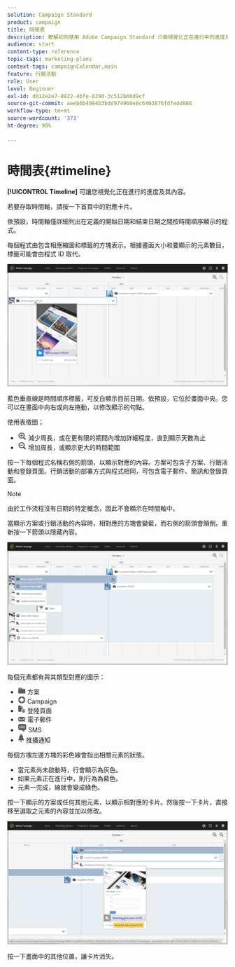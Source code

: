 ```yaml
---
solution: Campaign Standard
product: campaign
title: 時間表
description: 瞭解如何使用 Adobe Campaign Standard 介面視覺化正在進行中的進度及其內容。
audience: start
content-type: reference
topic-tags: marketing-plans
context-tags: campaignCalendar,main
feature: 行銷活動
role: User
level: Beginner
exl-id: d012e2e7-8022-4bfe-8290-3c512b60d9cf
source-git-commit: aeeb6b4984b3bdd974960e8c6403876fdfedd886
workflow-type: tm+mt
source-wordcount: '373'
ht-degree: 90%

---
```


# 時間表{#timeline}

**[!UICONTROL Timeline]** 可讓您視覺化正在進行的進度及其內容。

若要存取時間軸，請按一下首頁中的對應卡片。

依預設，時間軸僅詳細列出在定義的開始日期和結束日期之間按時間順序顯示的程式。

每個程式由包含相應縮圖和標籤的方塊表示。根據畫面大小和要顯示的元素數目，標籤可能會由程式 ID 取代。

![](assets/timeline_1.png)

藍色垂直線是時間順序標籤，可反白顯示目前日期。依預設，它位於畫面中央。您可以在畫面中向右或向左捲動，以修改顯示的句點。

使用表徵圖；

* ![](assets/timeline_zoom_in.png) 減少周長，或在更有限的期間內增加詳細程度，直到顯示天數為止
* ![](assets/timeline_zoom_out.png) 增加周長，或顯示更大的時間範圍

按一下每個程式名稱右側的箭頭，以顯示對應的內容。方案可包含子方案、行銷活動和登錄頁面。行銷活動的部署方式與程式相同，可包含電子郵件、簡訊和登錄頁面。

>[!NOTE]
>
>由於工作流程沒有日期的特定概念，因此不會顯示在時間軸中。

當顯示方案或行銷活動的內容時，相對應的方塊會變藍，而右側的箭頭會顛倒。重新按一下箭頭以隱藏內容。

![](assets/timeline_2.png)

每個元素都有與其類型對應的圖示：

* ![](assets/timeline_program_icon.png) 方案
* ![](assets/timeline_campaign_icon.png) Campaign
* ![](assets/timeline_lp_icon.png) 登陸頁面
* ![](assets/timeline_email_icon.png) 電子郵件
* ![](assets/timeline_sms_icon.png) SMS
* ![](assets/timeline_push_icon.png) 推播通知

每個方塊左邊方塊的彩色線會指出相關元素的狀態。

* 當元素尚未啟動時，行會顯示為灰色。
* 如果元素正在進行中，則行為為藍色。
* 元素一完成，線就會變成綠色。

按一下顯示的方案或任何其他元素，以顯示相對應的卡片。然後按一下卡片，直接移至選取之元素的內容並加以修改。

![](assets/timeline_3.png)

按一下畫面中的其他位置，讓卡片消失。
